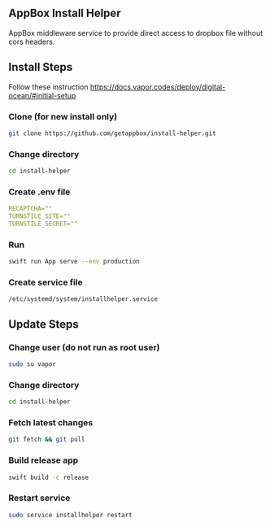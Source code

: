 ## AppBox Install Helper
AppBox middleware service to provide direct access to dropbox file without cors headers.


## Install Steps

Follow these instruction https://docs.vapor.codes/deploy/digital-ocean/#initial-setup

### Clone (for new install only)
```sh
git clone https://github.com/getappbox/install-helper.git
```

### Change directory
```sh
cd install-helper
```

### Create .env file
```yml
RECAPTCHA=""
TURNSTILE_SITE=""
TURNSTILE_SECRET=""
```

### Run
```sh
swift run App serve --env production
```

### Create service file
```
/etc/systemd/system/installhelper.service
```


## Update Steps
### Change user (do not run as root user)
```sh
sudo su vapor
```

### Change directory
```sh
cd install-helper
```

### Fetch latest changes
```sh
git fetch && git pull
```

### Build release app
```sh
swift build -c release
```

### Restart service
```sh
sudo service installhelper restart
```
